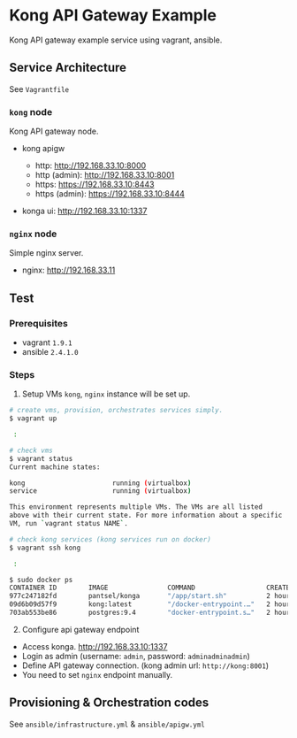 # Kong API Gateway Example
Kong API gateway example service using vagrant, ansible.


## Service Architecture
See `Vagrantfile`

### `kong` node
Kong API gateway node.

- kong apigw
  - http: http://192.168.33.10:8000
  - http (admin): http://192.168.33.10:8001
  - https: https://192.168.33.10:8443
  - https (admin): https://192.168.33.10:8444

- konga ui: http://192.168.33.10:1337

### `nginx` node
Simple nginx server.
- nginx: http://192.168.33.11


## Test

### Prerequisites

- vagrant `1.9.1`
- ansible `2.4.1.0`

### Steps

1. Setup VMs
`kong`, `nginx` instance will be set up.

``` bash
# create vms, provision, orchestrates services simply.
$ vagrant up

 :

# check vms
$ vagrant status
Current machine states:

kong                      running (virtualbox)
service                   running (virtualbox)

This environment represents multiple VMs. The VMs are all listed
above with their current state. For more information about a specific
VM, run `vagrant status NAME`.

# check kong services (kong services run on docker)
$ vagrant ssh kong

 :

$ sudo docker ps
CONTAINER ID        IMAGE               COMMAND                  CREATED             STATUS              PORTS                                                                                      NAMES
977c247182fd        pantsel/konga       "/app/start.sh"          2 hours ago         Up 2 hours          0.0.0.0:1337->1337/tcp                                                                     konga
09d6b09d57f9        kong:latest         "/docker-entrypoint.…"   2 hours ago         Up 2 hours          0.0.0.0:8000-8001->8000-8001/tcp, 0.0.0.0:8443-8444->8443-8444/tcp, 0.0.0.0:80->8000/tcp   kong
703ab553be86        postgres:9.4        "docker-entrypoint.s…"   2 hours ago         Up 2 hours          5432/tcp                                                                                   kong-database

```

2. Configure api gateway endpoint
- Access konga. http://192.168.33.10:1337
- Login as admin (username: `admin`, password: `adminadminadmin`)
- Define API gateway connection. (kong admin url: `http://kong:8001`)
- You need to set `nginx` endpoint manually.


## Provisioning & Orchestration codes
See `ansible/infrastructure.yml` & `ansible/apigw.yml`
